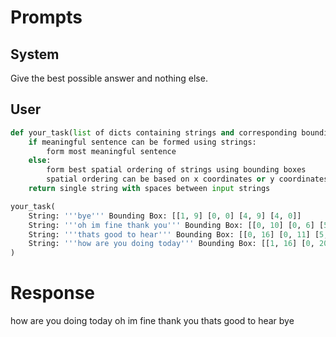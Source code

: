 # Prompts
## System
Give the best possible answer and nothing else.
## User
```python
def your_task(list of dicts containing strings and corresponding bounding boxes):
    if meaningful sentence can be formed using strings:
        form most meaningful sentence
    else:
        form best spatial ordering of strings using bounding boxes
        spatial ordering can be based on x coordinates or y coordinates or both based on which has most variance
    return single string with spaces between input strings

your_task(
    String: '''bye''' Bounding Box: [[1, 9] [0, 0] [4, 9] [4, 0]]
    String: '''oh im fine thank you''' Bounding Box: [[0, 10] [0, 6] [5, 10] [5, 5]]
    String: '''thats good to hear''' Bounding Box: [[0, 16] [0, 11] [5, 16] [5, 11]]
    String: '''how are you doing today''' Bounding Box: [[1, 16] [0, 20] [4, 11] [4, 20]]
)

```
# Response
how are you doing today oh im fine thank you thats good to hear bye